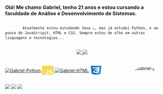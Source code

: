 ### Olá! Me chamo Gabriel, tenho 21 anos e estou cursando a faculdade de Análise e Desenvolvimento de Sistemas.

  ##

            Atualmente estou estudando Java ☕, mas já estudei Python, e um pouco de JavaScripit, HTML e CSS. Sempre estou de olho em outras linguagens e tecnologias...
<!--Comando para ver status do GitHub--> 
<br> 
<div align="center">
  <a href="https://github.com/gabrielnicollau">
  <img img width="42%" src="https://github-readme-stats.vercel.app/api?username=gabrielnicollau&show_icons=true&theme=algolia&include_all_commits=true&count_private=true"/>
  <img img width="50%" src="https://github-readme-stats.vercel.app/api/top-langs/?username=gabrielnicollau&layout=compact&langs_count=7&theme=algolia"/>
</div></br>

<!--Imagens das linguagens-->
<div style="display: inline_block"><br>
  <img align="center" alt="Gabriel-Python" height="30" width="40" src="https://cdn.jsdelivr.net/gh/devicons/devicon/icons/python/python-original.svg">
  <img align="center" alt="Gabriel-Js" height="30" width="40" src="https://raw.githubusercontent.com/devicons/devicon/master/icons/javascript/javascript-plain.svg">
  <img align="center" alt="Gabriel-HTML" height="30" width="40" src="https://cdn.jsdelivr.net/gh/devicons/devicon/icons/html5/html5-original.svg">
  <img align="center" alt="Gabriel-CSS" height="30" width="40" src="https://raw.githubusercontent.com/devicons/devicon/master/icons/css3/css3-original.svg">
  <img align="right" alt="Gabriel-pic" height="150" style="border-radius:50px;" src="https://media.giphy.com/media/1zR7Y6CjojrizK8ICD/giphy.gif">
</div>

  ##
  <!--Formas de contatos-->
  <div> 
  <a href="https://www.linkedin.com/in/gabrielnicolaudesousa/" target="_blank"><img src="https://img.shields.io/badge/LinkedIn-0077B5?style=for-the-badge&logo=linkedin&logoColor=white" target="_blank"></a>
  <a href = "mailto:gabrielnicolllau1@gmail.com"><img src="https://img.shields.io/badge/Gmail-D14836?style=for-the-badge&logo=gmail&logoColor=white" target="_blank"></a>
  <a href="https://instagram.com/gabrielnicollau" target="_blank"><img src="https://img.shields.io/badge/Instagram-E4405F?style=for-the-badge&logo=instagram&logoColor=white" target="_blank"></a>
  
    
  </div>
  
